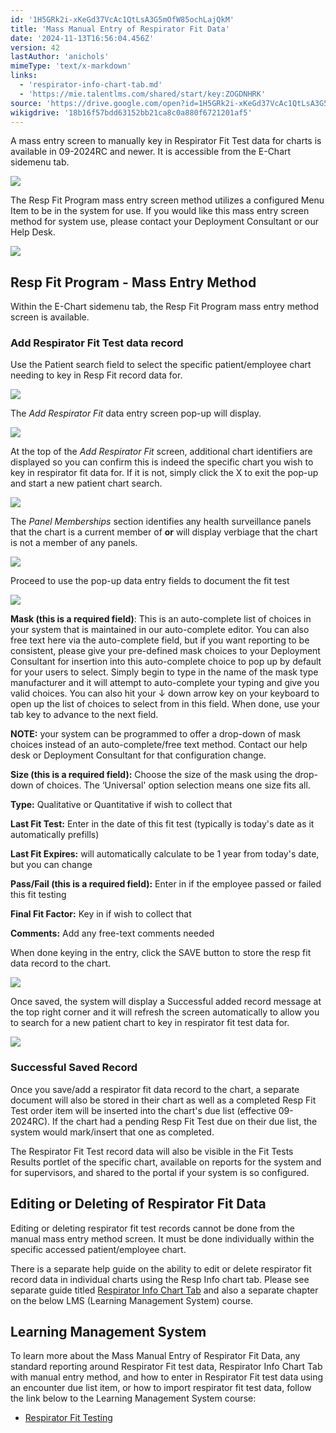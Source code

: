 ```yaml
---
id: '1H5GRk2i-xKeGd37VcAc1QtLsA3G5mOfW85ochLajQkM'
title: 'Mass Manual Entry of Respirator Fit Data'
date: '2024-11-13T16:56:04.456Z'
version: 42
lastAuthor: 'anichols'
mimeType: 'text/x-markdown'
links:
  - 'respirator-info-chart-tab.md'
  - 'https://mie.talentlms.com/shared/start/key:ZOGDNHRK'
source: 'https://drive.google.com/open?id=1H5GRk2i-xKeGd37VcAc1QtLsA3G5mOfW85ochLajQkM'
wikigdrive: '18b16f57bdd63152bb21ca8c0a880f6721201af5'
---
```

A mass entry screen to manually key in Respirator Fit Test data for charts is available in 09-2024RC and newer.  It is accessible from the E-Chart sidemenu tab.

![](../mass-manual-entry-of-respirator-fit-data.assets/1d817cf0e4f13a5bbc4eaf9ec324e4c3.png)

The Resp Fit Program mass entry screen method utilizes a configured Menu Item to be in the system for use.  If you would like this mass entry screen method for system use, please contact your Deployment Consultant or our Help Desk.

![](../mass-manual-entry-of-respirator-fit-data.assets/fb1e1a650d9fc6bd35e9b605f3c839c0.png)

## Resp Fit Program - Mass Entry Method

Within the E-Chart sidemenu tab, the Resp Fit Program mass entry method screen is available.

### Add Respirator Fit Test data record

Use the Patient search field to select the specific patient/employee chart needing to key in Resp Fit record data for.

![](../mass-manual-entry-of-respirator-fit-data.assets/fab4119f38bd1f0a1dc94f8d437fc253.png)

The *Add Respirator Fit* data entry screen pop-up will display.

![](../mass-manual-entry-of-respirator-fit-data.assets/b1d9a794ffa868eb3f7e4cccba5249a0.png)

At the top of the *Add Respirator Fit* screen, additional chart identifiers are displayed so you can confirm this is indeed the specific chart you wish to key in respirator fit data for.   If it is not, simply click the X to exit the pop-up and start a new patient chart search.

![](../mass-manual-entry-of-respirator-fit-data.assets/2bac3f4459cf61470b176b134e9d5a70.png)

The *Panel Memberships* section identifies any health surveillance panels that the chart is a current member of **or** will display verbiage that the chart is not a member of any panels.

![](../mass-manual-entry-of-respirator-fit-data.assets/885ab2b59ccdbbf113075cc3f5907848.png)

Proceed to use the pop-up data entry fields to document the fit test

![](../mass-manual-entry-of-respirator-fit-data.assets/b47525dba69edc9a96197d24fb7866cc.png)

**Mask (this is a required field)**: This is an auto-complete list of choices in your system that is maintained in our auto-complete editor. You can also free text here via the auto-complete field, but if you want reporting to be consistent, please give your pre-defined mask choices to your Deployment Consultant for insertion into this auto-complete choice to pop up by default for your users to select. Simply begin to type in the name of the mask type manufacturer and it will attempt to auto-complete your typing and give you valid choices. You can also hit your ↓ down arrow key on your keyboard to open up the list of choices to select from in this field. When done, use your tab key to advance to the next field.

**NOTE:** your system can be programmed to offer a drop-down of mask choices instead of an auto-complete/free text method. Contact our help desk or Deployment Consultant for that configuration change.

**Size (this is a required field):** Choose the size of the mask using the drop-down of choices. The ‘Universal' option selection means one size fits all.

**Type:** Qualitative or Quantitative if wish to collect that

**Last Fit Test:** Enter in the date of this fit test (typically is today's date as it automatically prefills)

**Last Fit Expires:** will automatically calculate to be 1 year from today's date, but you can change

**Pass/Fail (this is a required field):** Enter in if the employee passed or failed this fit testing

**Final Fit Factor:** Key in if wish to collect that

**Comments:** Add any free-text comments needed

When done keying in the entry, click the SAVE button to store the resp fit data record to the chart.

![](../mass-manual-entry-of-respirator-fit-data.assets/cd44face588dc4632c976748f9421a14.png)

Once saved, the system will display a Successful added record message at the top right corner and it will refresh the screen automatically to allow you to search for a new patient chart to key in respirator fit test data for.

![](../mass-manual-entry-of-respirator-fit-data.assets/a27f44869d4d734cfd0c530816e8f5cc.png)

### Successful Saved Record

Once you save/add a respirator fit data record to the chart, a separate document will also be stored in their chart as well as a completed Resp Fit Test order item will be inserted into the chart's due list (effective 09-2024RC).  If the chart had a pending Resp Fit Test due on their due list, the system would mark/insert that one as completed.

The Respirator Fit Test record data will also be visible in the Fit Tests Results portlet of the specific chart, available on reports for the system and for supervisors, and shared to the portal if your system is so configured.

## Editing or Deleting of Respirator Fit Data

Editing or deleting respirator fit test records cannot be done from the manual mass entry method screen.  It must be done individually within the specific accessed patient/employee chart.

There is a separate help guide on the ability to edit or delete respirator fit record data in individual charts using the Resp Info chart tab.  Please see separate guide titled [Respirator Info Chart Tab](respirator-info-chart-tab.md) and also a separate chapter on the below LMS (Learning Management System) course.

## Learning Management System

To learn more about the Mass Manual Entry of Respirator Fit Data, any standard reporting around Respirator Fit test data, Respirator Info Chart Tab with manual entry method, and how to enter in Respirator Fit test data using an encounter due list item, or how to import respirator fit test data, follow the link below to the Learning Management System course:

* [Respirator Fit Testing](https://mie.talentlms.com/shared/start/key:ZOGDNHRK)
